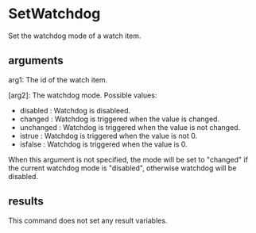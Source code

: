 # SetWatchdog

Set the watchdog mode of a watch item.

## arguments

arg1: The id of the watch item.

\[arg2\]: The watchdog mode. Possible values:

* disabled : Watchdog is disableed.
* changed : Watchdog is triggered when the value is changed.
* unchanged : Watchdog is triggered when the value is not changed.
* istrue : Watchdog is triggered when the value is not 0.
* isfalse : Watchdog is triggered when the value is 0.

When this argument is not specified, the mode will be set to "changed" if the current watchdog mode is "disabled", otherwise watchdog will be disabled.

## results

This command does not set any result variables.